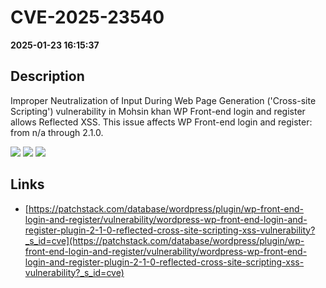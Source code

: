 # CVE-2025-23540

**2025-01-23 16:15:37**

## Description
Improper Neutralization of Input During Web Page Generation ('Cross-site Scripting') vulnerability in Mohsin khan WP Front-end login and register allows Reflected XSS. This issue affects WP Front-end login and register: from n/a through 2.1.0.

![](https://img.shields.io/static/v1?label=Score&message=7.1&color=red)
![](https://img.shields.io/static/v1?label=Severity&message=HIGH&color=red)
![](https://img.shields.io/static/v1?label=CWE&message=XSS&color=green)

## Links
- [https://patchstack.com/database/wordpress/plugin/wp-front-end-login-and-register/vulnerability/wordpress-wp-front-end-login-and-register-plugin-2-1-0-reflected-cross-site-scripting-xss-vulnerability?_s_id=cve](https://patchstack.com/database/wordpress/plugin/wp-front-end-login-and-register/vulnerability/wordpress-wp-front-end-login-and-register-plugin-2-1-0-reflected-cross-site-scripting-xss-vulnerability?_s_id=cve)
